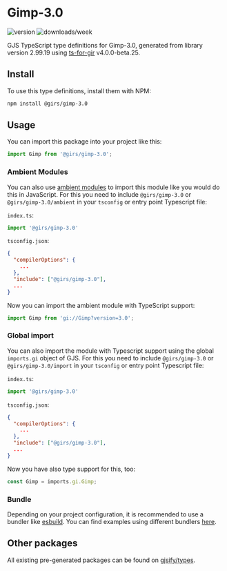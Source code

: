 
# Gimp-3.0

![version](https://img.shields.io/npm/v/@girs/gimp-3.0)
![downloads/week](https://img.shields.io/npm/dw/@girs/gimp-3.0)


GJS TypeScript type definitions for Gimp-3.0, generated from library version 2.99.19 using [ts-for-gir](https://github.com/gjsify/ts-for-gir) v4.0.0-beta.25.


## Install

To use this type definitions, install them with NPM:
```bash
npm install @girs/gimp-3.0
```

## Usage

You can import this package into your project like this:
```ts
import Gimp from '@girs/gimp-3.0';
```

### Ambient Modules

You can also use [ambient modules](https://github.com/gjsify/ts-for-gir/tree/main/packages/cli#ambient-modules) to import this module like you would do this in JavaScript.
For this you need to include `@girs/gimp-3.0` or `@girs/gimp-3.0/ambient` in your `tsconfig` or entry point Typescript file:

`index.ts`:
```ts
import '@girs/gimp-3.0'
```

`tsconfig.json`:
```json
{
  "compilerOptions": {
    ...
  },
  "include": ["@girs/gimp-3.0"],
  ...
}
```

Now you can import the ambient module with TypeScript support: 

```ts
import Gimp from 'gi://Gimp?version=3.0';
```

### Global import

You can also import the module with Typescript support using the global `imports.gi` object of GJS.
For this you need to include `@girs/gimp-3.0` or `@girs/gimp-3.0/import` in your `tsconfig` or entry point Typescript file:

`index.ts`:
```ts
import '@girs/gimp-3.0'
```

`tsconfig.json`:
```json
{
  "compilerOptions": {
    ...
  },
  "include": ["@girs/gimp-3.0"],
  ...
}
```

Now you have also type support for this, too:

```ts
const Gimp = imports.gi.Gimp;
```

### Bundle

Depending on your project configuration, it is recommended to use a bundler like [esbuild](https://esbuild.github.io/). You can find examples using different bundlers [here](https://github.com/gjsify/ts-for-gir/tree/main/examples).

## Other packages

All existing pre-generated packages can be found on [gjsify/types](https://github.com/gjsify/types).

